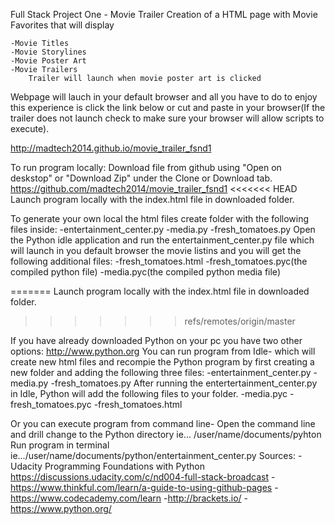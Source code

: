 Full Stack Project One - Movie Trailer
Creation of a HTML page with Movie Favorites that will display  

    -Movie Titles
    -Movie Storylines
    -Movie Poster Art
    -Movie Trailers
        Trailer will launch when movie poster art is clicked
Webpage will lauch in your default browser and all you have to do to enjoy this experience is click the link below or cut and paste in your browser(If the trailer does not launch check to make sure your browser will allow scripts to execute). 

http://madtech2014.github.io/movie_trailer_fsnd1

To run program locally:
Download file from github using "Open on deskstop" or "Download Zip" under the Clone or Download tab.
    https://github.com/madtech2014/movie_trailer_fsnd1
<<<<<<< HEAD
Launch program locally with the index.html file in downloaded folder.

To generate your own local the html files create folder with the following files inside:
    -entertainment_center.py
    -media.py
    -fresh_tomatoes.py
Open the Python idle application and run the entertainment_center.py file which will launch in you default browser the movie listins and you will get the following additional files:
    -fresh_tomatoes.html
    -fresh_tomatoes.pyc(the compiled python file)
    -media.pyc(the compiled python media file)

=======
Launch program locally with the index.html file in downloaded folder. 
>>>>>>> refs/remotes/origin/master

If you have already downloaded Python on your pc you have two other options:
    http://www.python.org
You can run program from Idle- which will create new html files and recompie the Python program by first creating a new folder and adding the following three files:
    -entertainment_center.py
    -media.py
    -fresh_tomatoes.py
After running the entertertainment_center.py in Idle, Python will add the following files to your folder.
    -media.pyc
    -fresh_tomatoes.pyc
    -fresh_tomatoes.html
    
Or you can execute program from command line-
Open the command line and drill change to the Python directory
    ie... /user/name/documents/pyhton
Run program in terminal
    ie.../user/name/documents/python/entertainment_center.py
Sources:
    -Udacity 
        Programming Foundations with Python
        https://discussions.udacity.com/c/nd004-full-stack-broadcast
    -https://www.thinkful.com/learn/a-guide-to-using-github-pages
    -https://www.codecademy.com/learn
    -http://brackets.io/
    -https://www.python.org/